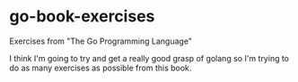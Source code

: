 # go-book-exercises
Exercises from "The Go Programming Language"

I think I'm going to try and get a really good grasp of golang so I'm trying
to do as many exercises as possible from this book.
